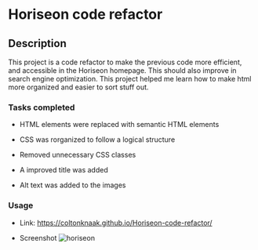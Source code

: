 # Horiseon code refactor

## Description

This project is a code refactor to make the previous code more efficient, and accessible in the Horiseon homepage. This should also improve in search engine optimization. This project helped me learn how to make html more organized and easier to sort stuff out.

### Tasks completed

- HTML elements were replaced with semantic HTML elements
- CSS was rorganized to follow a logical structure
- Removed unnecessary CSS classes
- A improved title was added

- Alt text was added to the images

### Usage

- Link: https://coltonknaak.github.io/Horiseon-code-refactor/

- Screenshot ![horiseon](https://user-images.githubusercontent.com/115902644/206784191-74e4f94b-dcc8-41fc-bbb1-723ea140b3e7.png)
